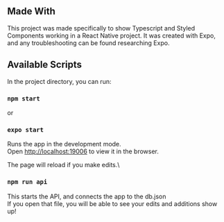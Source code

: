 ## Made With

This project was made specifically to show Typescript and Styled Components working in a React Native project. It was created with Expo, and any troubleshooting can be found researching Expo.

## Available Scripts

In the project directory, you can run:

### `npm start`

or

### `expo start`

Runs the app in the development mode.\
Open [http://localhost:19006](http://localhost:19006) to view it in the browser.

The page will reload if you make edits.\

### `npm run api`

This starts the API, and connects the app to the db.json\
If you open that file, you will be able to see your edits and additions show up!
